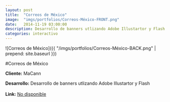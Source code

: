```yaml
---
layout:	post
title:	"Correos de México"
image:	"imgs/portfolios/Correos-México-FRONT.png"
date:   2014-11-19 03:00:00
description: Desarrollo de banners utlizando Adobe Illustartor y Flash
categories: interactivo
---
```

![Correos de México]({{ "/imgs/portfolios/Correos-México-BACK.png" | prepend: site.baseurl }})

#Correos de México

**Cliente:** MaCann

**Desarrollo:** Desarrollo de banners utlizando Adobe Illustartor y Flash 
<br><br>
**Link:**
<a class="link" href="#" target="blank"> No disponible</a>